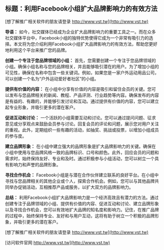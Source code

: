 ## **标题：利用Facebook小组扩大品牌影响力的有效方法**

[想了解推广相关软件的朋友请登录 http://www.vst.tw](http://www.vst.tw)

**导语：**
如今，社交媒体已经成为企业扩大品牌影响力的重要工具之一。而在众多社交媒体平台中，Facebook小组的独特优势使得它成为一个非常有吸引力的选择。本文将为您介绍利用Facebook小组扩大品牌影响力的有效方法，帮助您更好地利用这个平台来推广您的品牌。

**创建一个专注于您品牌领域的小组：**
首先，您需要创建一个专注于您品牌领域的小组。确保小组名称与您的品牌相关，并且能够吸引潜在的用户。为了增加小组的可见性，确保在名称中包含一些关键词。例如，如果您是一家户外运动用品公司，可以创建一个名为“户外运动爱好者社区”的小组。

**提供有价值的内容：**
在小组中分享有价值的内容是吸引和留住会员的关键。您可以发布与您品牌相关的新闻、教程、产品评测、行业趋势等内容。确保发布的内容是有益的、有趣的，并能够引发讨论和互动。通过提供有价值的内容，您可以建立起专业形象，并吸引更多的潜在客户。

**促进互动和讨论：**
一个活跃的小组需要互动和讨论。您可以通过提问问题、征求意见或分享观点来鼓励会员参与讨论。回复会员的评论和问题，展示您对用户关注的重视。此外，定期组织一些有趣的活动，如抽奖、挑战或投票，以增加小组成员的参与度。

**建立品牌形象：**
在小组中建立强大的品牌形象是扩大品牌影响力的关键。确保在小组中使用与您品牌风格一致的品牌标识、口号和颜色。此外，回应会员的问题和需求时，始终保持友好、专业和及时。通过积极参与小组活动，您可以树立一个具有影响力和声誉的品牌形象。

**寻找合作机会：**
Facebook小组是与潜在合作伙伴建立联系的良好平台。在小组中寻找与您品牌相关的其他企业或个人，探索合作机会。例如，您可以与其他品牌共同举办促销活动，互相推荐产品或服务，以扩大双方的品牌影响力。

**总结：**
利用Facebook小组扩大品牌影响力是一个经济高效且有潜力的方法。通过创建专注于品牌领域的小组、提供有价值的内容、促进互动和讨论、建立品牌形象以及寻找合作机会，您可以有效地扩大品牌的知名度和影响力。记住，在推广品牌的过程中，始终保持专业、友好和与用户互动，这将有助于树立一个积极的品牌形象，并吸引更多的潜在客户。

[想了解推广相关软件的朋友请登录 http://www.vst.tw](http://www.vst.tw)


[访问软件官网 http://www.vst.tw](http://www.vst.tw)
